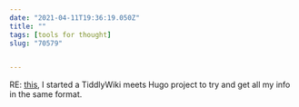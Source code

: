 ```yaml
---
date: "2021-04-11T19:36:19.050Z"
title: ""
tags: [tools for thought]
slug: "70579"


---
```

RE: [this](https://teukka.tech/updates/57598/), I started a TiddlyWiki meets Hugo project to try and get all my info in the same format.